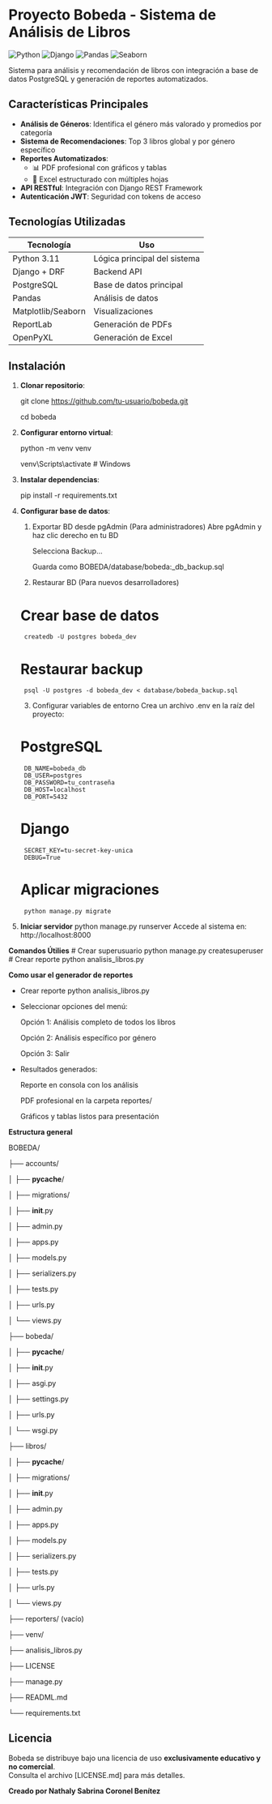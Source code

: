 # Proyecto Bobeda - Sistema de Análisis de Libros

![Python](https://img.shields.io/badge/Python-3.11%2B-blue)
![Django](https://img.shields.io/badge/Django-4.2-brightgreen)
![Pandas](https://img.shields.io/badge/Pandas-1.5%2B-orange)
![Seaborn](https://img.shields.io/badge/Seaborn-0.12%2B-yellow)

Sistema para análisis y recomendación de libros con integración a base de datos PostgreSQL y generación de reportes automatizados.

## Características Principales

- **Análisis de Géneros**: Identifica el género más valorado y promedios por categoría
- **Sistema de Recomendaciones**: Top 3 libros global y por género específico
- **Reportes Automatizados**:
  - 📊 PDF profesional con gráficos y tablas
  - 📝 Excel estructurado con múltiples hojas
- **API RESTful**: Integración con Django REST Framework
- **Autenticación JWT**: Seguridad con tokens de acceso

## Tecnologías Utilizadas

| Tecnología       | Uso                          |
|------------------|------------------------------|
| Python 3.11      | Lógica principal del sistema |
| Django + DRF     | Backend API                  |
| PostgreSQL       | Base de datos principal      |
| Pandas           | Análisis de datos            |
| Matplotlib/Seaborn | Visualizaciones            |
| ReportLab        | Generación de PDFs           |
| OpenPyXL         | Generación de Excel          |

## Instalación

1. **Clonar repositorio**:
  
   git clone https://github.com/tu-usuario/bobeda.git

   cd bobeda

3. **Configurar entorno virtual**:

    python -m venv venv
   
    venv\Scripts\activate    # Windows

4. **Instalar dependencias**:

    pip install -r requirements.txt

5. **Configurar base de datos**:

   1. Exportar BD desde pgAdmin (Para administradores)
        Abre pgAdmin y haz clic derecho en tu BD

        Selecciona Backup...

        Guarda como BOBEDA/database/bobeda:_db_backup.sql

    2. Restaurar BD (Para nuevos desarrolladores)

    # Crear base de datos
        createdb -U postgres bobeda_dev

    # Restaurar backup
        psql -U postgres -d bobeda_dev < database/bobeda_backup.sql

    3. Configurar variables de entorno
        Crea un archivo .env en la raíz del proyecto:


    # PostgreSQL
        DB_NAME=bobeda_db
        DB_USER=postgres
        DB_PASSWORD=tu_contraseña
        DB_HOST=localhost
        DB_PORT=5432

    # Django
        SECRET_KEY=tu-secret-key-unica
        DEBUG=True

    # Aplicar migraciones
        python manage.py migrate

6. **Iniciar servidor**
python manage.py runserver
Accede al sistema en: http://localhost:8000

**Comandos Útilies**
    # Crear superusuario
python manage.py createsuperuser
    # Crear reporte
python analisis_libros.py

**Como usar el generador de reportes**
 * Crear reporte
    python analisis_libros.py
    
* Seleccionar opciones del menú:

    Opción 1: Análisis completo de todos los libros

    Opción 2: Análisis específico por género

    Opción 3: Salir

* Resultados generados:

    Reporte en consola con los análisis

    PDF profesional en la carpeta reportes/

    Gráficos y tablas listos para presentación

**Estructura general**

BOBEDA/

├── accounts/

│   ├── __pycache__/

│   ├── migrations/

│   ├── __init__.py

│   ├── admin.py

│   ├── apps.py

│   ├── models.py

│   ├── serializers.py

│   ├── tests.py

│   ├── urls.py

│   └── views.py

├── bobeda/

│   ├── __pycache__/

│   ├── __init__.py

│   ├── asgi.py

│   ├── settings.py

│   ├── urls.py

│   └── wsgi.py

├── libros/

│   ├── __pycache__/

│   ├── migrations/

│   ├── __init__.py


│   ├── admin.py

│   ├── apps.py

│   ├── models.py

│   ├── serializers.py

│   ├── tests.py

│   ├── urls.py

│   └── views.py

├── reporters/ (vacío)

├── venv/

├── analisis_libros.py

├── LICENSE

├── manage.py

├── READML.md

└── requirements.txt

## Licencia  
Bobeda se distribuye bajo una licencia de uso **exclusivamente educativo y no comercial**.  
Consulta el archivo [LICENSE.md] para más detalles.  

**Creado por Nathaly Sabrina Coronel Benítez**  
